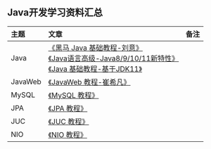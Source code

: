 ## Java开发学习资料汇总

主题|文章|备注
|:---|:---|:---|
|Java|[《黑马 Java 基础教程-刘意》](https://www.bilibili.com/video/av33742840/?spm_id_from=333.788.b_636f6d6d656e74.103)<br>[《Java语言高级-Java8/9/10/11新特性》](https://www.bilibili.com/video/av51179510/?spm_id_from=333.788.b_636f6d6d656e74.110)<br>[《Java 基础教程-基于JDK11》](https://www.bilibili.com/video/av48370019/?spm_id_from=333.788.b_636f6d6d656e74.111)<br>|
|JavaWeb|[《JavaWeb 教程-崔希凡》](https://www.bilibili.com/video/av37452727/?spm_id_from=333.788.b_636f6d6d656e74.104)<br>|
|MySQL|[《MySQL 教程》](https://www.bilibili.com/video/av49181542/?spm_id_from=333.788.b_636f6d6d656e74.105)<br>|
|JPA|[《JPA 教程》](https://www.bilibili.com/video/av58112424/?spm_id_from=333.788.b_636f6d6d656e74.107)<br>|
|JUC|[《JUC 教程》](https://www.bilibili.com/video/av58122884/?spm_id_from=333.788.b_636f6d6d656e74.108)<br>|
|NIO|[《NIO 教程》](https://www.bilibili.com/video/av58122578/?spm_id_from=333.788.b_636f6d6d656e74.109)<br>|


